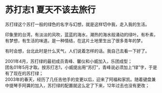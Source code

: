 # 苏打志1 夏天不该去旅行

苏打绿这个苏打一般的绿色的名字与幻想，就是这样切中我，走入我的生活。

印象里的台湾，有淡淡的风吹，蓝蓝的海水，潮热的海水般涌动的绿叶。有朴素，有梦想，有生活的味道。是一种情结，在这片土地里生出了很多青年的梦。

有时会想，台北此时是什么天气，人们说着怎样的话。我自己去看一下好了。

2001年4月，苏打绿的最初成员青峰、馨仪和小威加入，乐团成型；  
团名01年5月才取。按苏打志1，小威提出用“苏打”，青峰说必须加上“绿”字，于是有了现在的苏打绿；  
2003年的春天，经历了几任吉他手的变更以后，迎来了阿福和家凯。随着键盘兼中提琴手阿龚的加入，苏打绿的配置就这么定了下来，12年过去也没有更改；  


